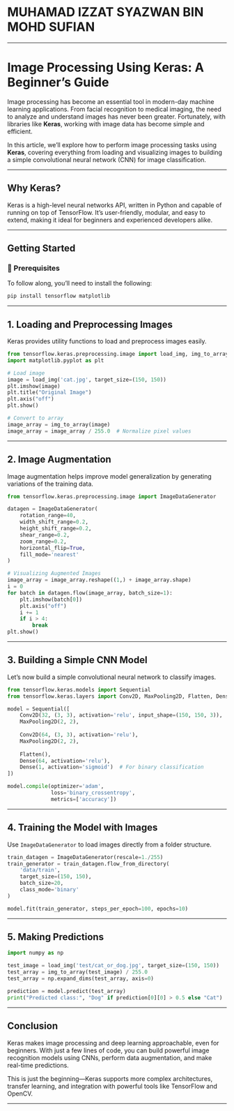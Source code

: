# MUHAMAD IZZAT SYAZWAN BIN MOHD SUFIAN

---

# Image Processing Using Keras: A Beginner’s Guide

Image processing has become an essential tool in modern-day machine learning applications. From facial recognition to medical imaging, the need to analyze and understand images has never been greater. Fortunately, with libraries like **Keras**, working with image data has become simple and efficient.

In this article, we’ll explore how to perform image processing tasks using **Keras**, covering everything from loading and visualizing images to building a simple convolutional neural network (CNN) for image classification.

---

## Why Keras?

Keras is a high-level neural networks API, written in Python and capable of running on top of TensorFlow. It’s user-friendly, modular, and easy to extend, making it ideal for beginners and experienced developers alike.

---

## Getting Started

### 🔧 Prerequisites

To follow along, you’ll need to install the following:

```bash
pip install tensorflow matplotlib
```

---

## 1. Loading and Preprocessing Images

Keras provides utility functions to load and preprocess images easily.

```python
from tensorflow.keras.preprocessing.image import load_img, img_to_array
import matplotlib.pyplot as plt

# Load image
image = load_img('cat.jpg', target_size=(150, 150))
plt.imshow(image)
plt.title("Original Image")
plt.axis("off")
plt.show()

# Convert to array
image_array = img_to_array(image)
image_array = image_array / 255.0  # Normalize pixel values
```

---

## 2. Image Augmentation

Image augmentation helps improve model generalization by generating variations of the training data.

```python
from tensorflow.keras.preprocessing.image import ImageDataGenerator

datagen = ImageDataGenerator(
    rotation_range=40,
    width_shift_range=0.2,
    height_shift_range=0.2,
    shear_range=0.2,
    zoom_range=0.2,
    horizontal_flip=True,
    fill_mode='nearest'
)

# Visualizing Augmented Images
image_array = image_array.reshape((1,) + image_array.shape)
i = 0
for batch in datagen.flow(image_array, batch_size=1):
    plt.imshow(batch[0])
    plt.axis("off")
    i += 1
    if i > 4:
        break
plt.show()
```

---

## 3. Building a Simple CNN Model

Let’s now build a simple convolutional neural network to classify images.

```python
from tensorflow.keras.models import Sequential
from tensorflow.keras.layers import Conv2D, MaxPooling2D, Flatten, Dense

model = Sequential([
    Conv2D(32, (3, 3), activation='relu', input_shape=(150, 150, 3)),
    MaxPooling2D(2, 2),
    
    Conv2D(64, (3, 3), activation='relu'),
    MaxPooling2D(2, 2),
    
    Flatten(),
    Dense(64, activation='relu'),
    Dense(1, activation='sigmoid')  # For binary classification
])

model.compile(optimizer='adam',
              loss='binary_crossentropy',
              metrics=['accuracy'])
```

---

## 4. Training the Model with Images

Use `ImageDataGenerator` to load images directly from a folder structure.

```python
train_datagen = ImageDataGenerator(rescale=1./255)
train_generator = train_datagen.flow_from_directory(
    'data/train',
    target_size=(150, 150),
    batch_size=20,
    class_mode='binary'
)

model.fit(train_generator, steps_per_epoch=100, epochs=10)
```

---

## 5. Making Predictions

```python
import numpy as np

test_image = load_img('test/cat_or_dog.jpg', target_size=(150, 150))
test_array = img_to_array(test_image) / 255.0
test_array = np.expand_dims(test_array, axis=0)

prediction = model.predict(test_array)
print("Predicted class:", "Dog" if prediction[0][0] > 0.5 else "Cat")
```

---

## Conclusion

Keras makes image processing and deep learning approachable, even for beginners. With just a few lines of code, you can build powerful image recognition models using CNNs, perform data augmentation, and make real-time predictions.

This is just the beginning—Keras supports more complex architectures, transfer learning, and integration with powerful tools like TensorFlow and OpenCV.

---


